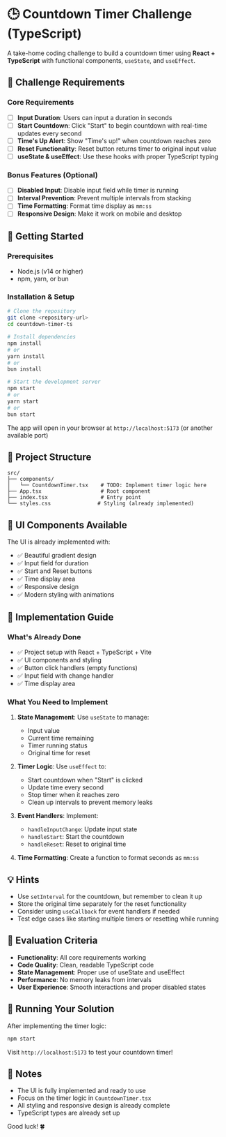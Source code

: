 # 🕒 Countdown Timer Challenge (TypeScript)

A take-home coding challenge to build a countdown timer using **React + TypeScript** with functional components, `useState`, and `useEffect`.

## 🎯 Challenge Requirements

### Core Requirements

- [ ] **Input Duration**: Users can input a duration in seconds
- [ ] **Start Countdown**: Click "Start" to begin countdown with real-time updates every second
- [ ] **Time's Up Alert**: Show "Time's up!" when countdown reaches zero
- [ ] **Reset Functionality**: Reset button returns timer to original input value
- [ ] **useState & useEffect**: Use these hooks with proper TypeScript typing

### Bonus Features (Optional)

- [ ] **Disabled Input**: Disable input field while timer is running
- [ ] **Interval Prevention**: Prevent multiple intervals from stacking
- [ ] **Time Formatting**: Format time display as `mm:ss`
- [ ] **Responsive Design**: Make it work on mobile and desktop

## 🚀 Getting Started

### Prerequisites

- Node.js (v14 or higher)
- npm, yarn, or bun

### Installation & Setup

```bash
# Clone the repository
git clone <repository-url>
cd countdown-timer-ts

# Install dependencies
npm install
# or
yarn install
# or
bun install

# Start the development server
npm start
# or
yarn start
# or
bun start
```

The app will open in your browser at `http://localhost:5173` (or another available port)

## 📁 Project Structure

```
src/
├── components/
│   └── CountdownTimer.tsx    # TODO: Implement timer logic here
├── App.tsx                   # Root component
├── index.tsx                 # Entry point
└── styles.css               # Styling (already implemented)
```

## 🎨 UI Components Available

The UI is already implemented with:

- ✅ Beautiful gradient design
- ✅ Input field for duration
- ✅ Start and Reset buttons
- ✅ Time display area
- ✅ Responsive design
- ✅ Modern styling with animations

## 🔧 Implementation Guide

### What's Already Done

- ✅ Project setup with React + TypeScript + Vite
- ✅ UI components and styling
- ✅ Button click handlers (empty functions)
- ✅ Input field with change handler
- ✅ Time display area

### What You Need to Implement

1. **State Management**: Use `useState` to manage:

   - Input value
   - Current time remaining
   - Timer running status
   - Original time for reset

2. **Timer Logic**: Use `useEffect` to:

   - Start countdown when "Start" is clicked
   - Update time every second
   - Stop timer when it reaches zero
   - Clean up intervals to prevent memory leaks

3. **Event Handlers**: Implement:

   - `handleInputChange`: Update input state
   - `handleStart`: Start the countdown
   - `handleReset`: Reset to original time

4. **Time Formatting**: Create a function to format seconds as `mm:ss`

## 💡 Hints

- Use `setInterval` for the countdown, but remember to clean it up
- Store the original time separately for the reset functionality
- Consider using `useCallback` for event handlers if needed
- Test edge cases like starting multiple timers or resetting while running

## 🎯 Evaluation Criteria

- **Functionality**: All core requirements working
- **Code Quality**: Clean, readable TypeScript code
- **State Management**: Proper use of useState and useEffect
- **Performance**: No memory leaks from intervals
- **User Experience**: Smooth interactions and proper disabled states

## 🚀 Running Your Solution

After implementing the timer logic:

```bash
npm start
```

Visit `http://localhost:5173` to test your countdown timer!

## 📝 Notes

- The UI is fully implemented and ready to use
- Focus on the timer logic in `CountdownTimer.tsx`
- All styling and responsive design is already complete
- TypeScript types are already set up

Good luck! 🍀
